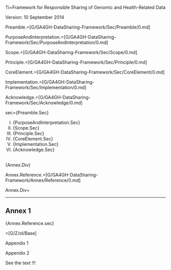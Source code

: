 Ti=Framework for Responsible Sharing of Genomic and Health-Related Data

Version: 10 September 2014


Preamble.=[G/GA4GH-DataSharing-Framework/Sec/Preamble/0.md]

PurposeAndInterpretation.=[G/GA4GH-DataSharing-Framework/Sec/PurposeAndInterpretation/0.md]

Scope.=[G/GA4GH-DataSharing-Framework/Sec/Scope/0.md]

Principle.=[G/GA4GH-DataSharing-Framework/Sec/Principle/0.md]

CoreElement.=[G/GA4GH-DataSharing-Framework/Sec/CoreElement/0.md]

Implementation.=[G/GA4GH-DataSharing-Framework/Sec/Implementation/0.md]

Acknowledge.=[G/GA4GH-DataSharing-Framework/Sec/Acknowledge/0.md]

sec={Preamble.Sec}<br><ol type=I><li>{PurposeAndInterpretation.Sec}<li>{Scope.Sec}<li>{Principle.Sec}<li>{CoreElement.Sec}<li>{Implementation.Sec}<li>{Acknowledge.Sec}</ol><br>{Annex.Div}


Annex.Reference.=[G/GA4GH-DataSharing-Framework/Annex/Reference/0.md]

Annex.Div=<hr><h2>Annex 1</h2>{Annex.Reference.sec}

=[G/Z/ol/Base]

Appendix 1


 Appendix 2

See the text !!! 



